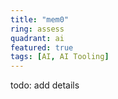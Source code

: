 ```yaml
---
title: "mem0"
ring: assess
quadrant: ai
featured: true
tags: [AI, AI Tooling]
---
```


todo: add details
